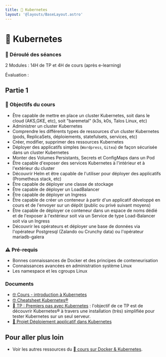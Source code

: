 ```yaml
---
title: 󱃾 Kubernetes
layout: '@layouts/BaseLayout.astro'
---
```


# 󱃾  Kubernetes

### 📅 Déroulé des séances

2 Modules : 14H de TP et 4H de cours (après e-learning)

Évaluation : 

## Partie 1

### 🎯 Objectifs du cours

- Être capable de mettre en place un cluster Kubernetes, soit dans le cloud (AKS,GKE, etc), soit "baremetal" (k3s, k0s, Talos Linux, etc)
- Administrer un cluster Kubernetes
- Comprendre les différents types de ressources d'un cluster Kubernetes (pods, ReplicaSets, déploiements, statefulsets, services, etc)
- Créer, modifier, supprimer des ressources Kubernetes
- Déployer des applicatifs simples (`Wordpress`, `Gitea`) de façon sécurisée dans un cluster Kubernetes
- Monter des Volumes Persistants, Secrets et ConfigMaps dans un Pod
- Être capable d'exposer des services Kubernetes à l'intérieur et à l'extérieur du cluster
- Découvrir Helm et être capable de l'utiliser pour déployer des applicatifs (Prometheus stack, etc)
- Être capable de déployer une classe de stockage
- Être capable de déployer un LoadBalancer
- Être capable de déployer un Ingress
- Être capable de créer un conteneur à partir d'un applicatif développé en cours et de l'envoyer sur un dépôt (public ou privé suivant moyens)
- Être capable de déployer ce conteneur dans un espace de noms dédié et de l'exposer à l'extérieur soit via un Service de type Load-Balancer soit via un Ingress
- Découvrir les opérateurs et déployer une base de données via l'opérateur Postgresql (Zalando ou Crunchy data) ou l'opérateur mariadb-galera

### ⚠️ Pré-requis

- Bonnes connaissances de Docker et des principes de conteneurisation
- Connaissances avancées en administration système Linux
- Les namespace et les cgroups Linux

### Documents

- [🤓 Cours - introduction à Kubernetes](/cours/docker/kubernetes-cours)
- [🤓 Cheatsheet Kubernetes®](/cours/docker/kubernetes-cheatsheet)
- [󱃾  TP : Premiers pas avec Kubernetes](/cours/docker/tp_k8s) : l'objectif de ce TP est de découvrir Kubernetes® à travers une installation (très) simplifiée pour tester Kubernetes sur un seul serveur.
- [📌 Projet Déploiement  applicatif dans Kubernetes](/cours/docker/projet_appli_kubernetes)

## Pour aller plus loin

- Voir les autres ressources du [  cours sur Docker & Kubernetes](/cours/docker).
